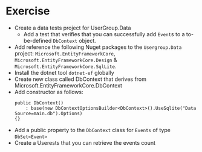 # Exercise
- Create a data tests project for UserGroup.Data
  - Add a test that verifies that you can successfully add `Event`s to a to-be-defined `DbContext` object.
- Add reference the following Nuget packages to the `Usergroup.Data` project: `Microsoft.EntityFrameworkCore`, `Microsoft.EntityFrameworkCore.Design` & `Microsoft.EntityFrameworkCore.SqlLite`.
- Install the dotnet tool `dotnet-ef` globally
- Create new class called DbContext that derives from Microsoft.EntityFrameworkCore.DbContext
- Add constructor as follows:
    ```
    public DbContext()
        : base(new DbContextOptionsBuilder<DbContext>().UseSqlite("Data Source=main.db").Options)
    {}
    ```
- Add a public property to the `DbContext` class for `Events` of type `DbSet<Event>`
- Create a Userests that you can retrieve the events count

